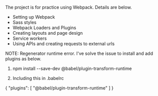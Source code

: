 The project is for practice using Webpack. Details are below.

- Setting up Webpack
- Sass styles
- Webpack Loaders and Plugins
- Creating layouts and page design
- Service workers
- Using APIs and creating requests to external urls


NOTE:
Regenerator runtime error.
I've solve the issue to install and add plugins as below.
1. npm install --save-dev @babel/plugin-transform-runtime

2. Including this in .babelrc

{ "plugins": [ "@babel/plugin-transform-runtime" ] }
